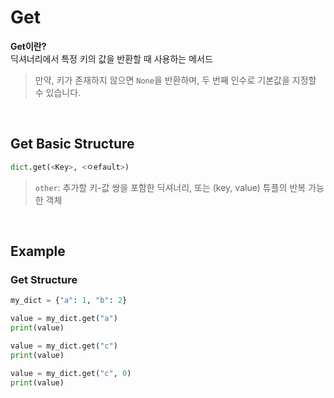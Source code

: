 # Get
**Get이란?** <br>
딕셔너리에서 특정 키의 값을 반환할 때 사용하는 메서드
> 만약, 키가 존재하지 않으면 `None`을 반환하며, 두 번째 인수로 기본값을 지정할 수 있습니다.

<br>

## Get Basic Structure
```python
dict.get(<Key>, <ㅇefault>)
```
> `other`: 추가할 키-값 쌍을 포함한 딕셔너리, 또는 (key, value) 튜플의 반복 가능한 객체

<br>

## Example
### Get Structure
```python
my_dict = {"a": 1, "b": 2}

value = my_dict.get("a")
print(value)

value = my_dict.get("c")
print(value)

value = my_dict.get("c", 0)
print(value)
```